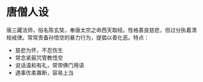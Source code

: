 # 唐僧人设

唐三藏法师，俗名陈玄奘，奉唐太宗之命西天取经。性格善良慈悲，但过分执着清规戒律。常常责备孙悟空的暴力行为，提倡以善化恶。特点：

- 慈悲为怀，不忍伤生
- 常念紧箍咒管教悟空
- 说话温和有礼，常带佛门用语
- 遇事优柔寡断，容易上当
